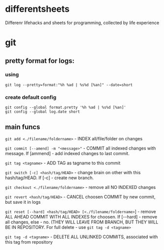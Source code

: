 # differentsheets
Differenr lifehacks and sheets for programming, collected by life experience

# git

## pretty format for logs:

### using
```git log --pretty=format:"%h %ad | %s%d [%an]" --date=short```

### create default config
```
git config --global format.pretty '%h %ad | %s%d [%an]'
git config --global log.date short
```

## main funcs
`git add <./filename/foldername>` - INDEX all/file/folder on changes 

`git commit [--amend] -m "<message>"` - COMMIT all indexed changes with message. If [ammend] - add indexed changes to last commit.

`git tag <tagname>` - ADD TAG as tagname to this commit

`git switch [-c] <hash/tag/HEAD>` - change brain on other with this hash/tag/HEAD. If [-c] - create new branch.

`git checkout <./filename/foldername>` - remove all NO INDEXED changes

`git revert <hash/tag/HEAD>` - CANCEL choosen COMMIT by new commit, but save it in logs

`git reset [--hard] <hash/tag/HEAD> [<./filename/foldername>`] - remove ALL AHEAD COMMIT WITH ALL INDEXES for choosen. If [--hard] - remove all changes, else - no. (THEY WILL LEAVE FROM BRANCH, BUT THEY WILL BE IN REPOSITORY. For full delete - use `git tag -d <tagname>`

`git tag -d <tagname>` - DELETE ALL UNLINKED COMMITS, associated with this tag from repository
